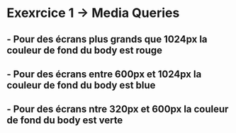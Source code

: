# Exexrcice 1 -> Media Queries

## - Pour des écrans plus grands que 1024px la couleur de fond du body est rouge

## - Pour des écrans entre 600px et 1024px la couleur de fond du body est blue

## - Pour des écrans ntre 320px et 600px la couleur de fond du body est verte